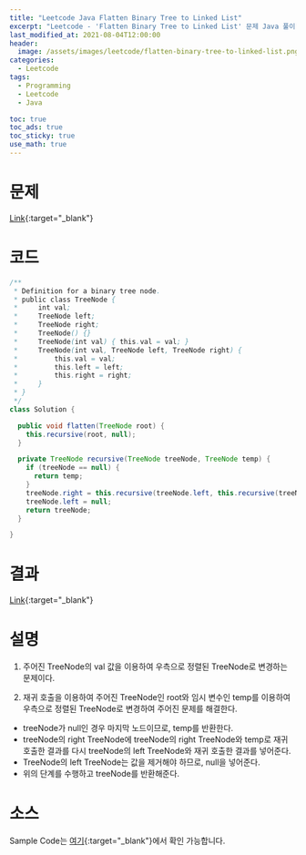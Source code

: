 ```yaml
---
title: "Leetcode Java Flatten Binary Tree to Linked List"
excerpt: "Leetcode - 'Flatten Binary Tree to Linked List' 문제 Java 풀이"
last_modified_at: 2021-08-04T12:00:00
header:
  image: /assets/images/leetcode/flatten-binary-tree-to-linked-list.png
categories:
  - Leetcode
tags:
  - Programming
  - Leetcode
  - Java

toc: true
toc_ads: true
toc_sticky: true
use_math: true
---
```

# 문제
[Link](https://leetcode.com/problems/flatten-binary-tree-to-linked-list/){:target="_blank"}

# 코드
```java
/**
 * Definition for a binary tree node.
 * public class TreeNode {
 *     int val;
 *     TreeNode left;
 *     TreeNode right;
 *     TreeNode() {}
 *     TreeNode(int val) { this.val = val; }
 *     TreeNode(int val, TreeNode left, TreeNode right) {
 *         this.val = val;
 *         this.left = left;
 *         this.right = right;
 *     }
 * }
 */
class Solution {

  public void flatten(TreeNode root) {
    this.recursive(root, null);
  }

  private TreeNode recursive(TreeNode treeNode, TreeNode temp) {
    if (treeNode == null) {
      return temp;
    }
    treeNode.right = this.recursive(treeNode.left, this.recursive(treeNode.right, temp));
    treeNode.left = null;
    return treeNode;
  }

}
```

# 결과
[Link](https://leetcode.com/submissions/detail/532960140/){:target="_blank"}

# 설명
1. 주어진 TreeNode의 val 값을 이용하여 우측으로 정렬된 TreeNode로 변경하는 문제이다.

2. 재귀 호출을 이용하여 주어진 TreeNode인 root와 임시 변수인 temp를 이용하여 우측으로 정렬된 TreeNode로 변경하여 주어진 문제를 해결한다.
- treeNode가 null인 경우 마지막 노드이므로, temp를 반환한다.
- treeNode의 right TreeNode에 treeNode의 right TreeNode와 temp로 재귀 호출한 결과를 다시 treeNode의 left TreeNode와 재귀 호출한 결과를 넣어준다.
- TreeNode의 left TreeNode는 값을 제거해야 하므로, null을 넣어준다.
- 위의 단계를 수행하고 treeNode를 반환해준다.

# 소스
Sample Code는 [여기](https://github.com/GracefulSoul/leetcode/blob/master/src/main/java/gracefulsoul/problems/FlattenBinaryTreeToLinkedList.java){:target="_blank"}에서 확인 가능합니다.